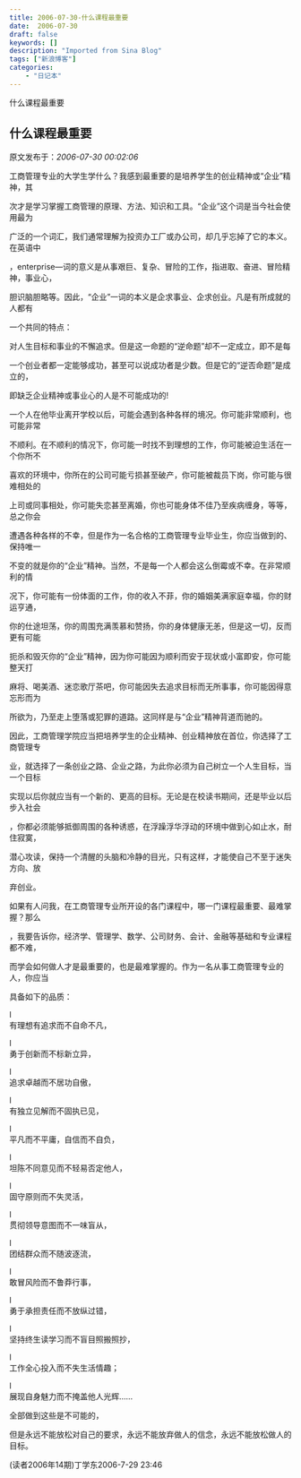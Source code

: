 ```yaml
---
title: 2006-07-30-什么课程最重要
date:  2006-07-30
draft: false
keywords: []
description: "Imported from Sina Blog"
tags: ["新浪博客"]
categories: 
    - "日记本"
---
```

什么课程最重要
## 什么课程最重要

 原文发布于：*2006-07-30 00:02:06*

 

工商管理专业的大学生学什么？我感到最重要的是培养学生的创业精神或“企业”精神，其

次才是学习掌握工商管理的原理、方法、知识和工具。“企业”这个词是当今社会使用最为

广泛的一个词汇，我们通常理解为投资办工厂或办公司，却几乎忘掉了它的本义。在英语中

，enterprise—词的意义是从事艰巨、复杂、冒险的工作，指进取、奋进、冒险精神，事业心，

胆识脑胆略等。因此，“企业”一词的本义是企求事业、企求创业。凡是有所成就的人都有

一个共同的特点：

对人生目标和事业的不懈追求。但是这一命题的“逆命题”却不一定成立，即不是每

一个创业者都一定能够成功，甚至可以说成功者是少数。但是它的“逆否命题”是成立的，

即缺乏企业精神或事业心的人是不可能成功的!

 

一个人在他毕业离开学校以后，可能会遇到各种各样的境况。你可能非常顺利，也可能非常

不顺利。在不顺利的情况下，你可能一时找不到理想的工作，你可能被迫生活在一个你所不

喜欢的环境中，你所在的公司可能亏损甚至破产，你可能被裁员下岗，你可能与很难相处的

上司或同事相处，你可能失恋甚至离婚，你也可能身体不佳乃至疾病缠身，等等，总之你会

遭遇各种各样的不幸，但是作为一名合格的工商管理专业毕业生，你应当做到的、保持唯一

不变的就是你的“企业”精神。当然，不是每一个人都会这么倒霉或不幸。在非常顺利的情

况下，你可能有一份体面的工作，你的收入不菲，你的婚姻美满家庭幸福，你的财运亨通，

你的仕途坦荡，你的周围充满羡慕和赞扬，你的身体健康无恙，但是这一切，反而更有可能

扼杀和毁灭你的“企业”精神，因为你可能因为顺利而安于现状或小富即安，你可能整天打

麻将、喝美酒、迷恋歌厅茶吧，你可能因失去追求目标而无所事事，你可能因得意忘形而为

所欲为，乃至走上堕落或犯罪的道路。这同样是与“企业”精神背道而驰的。

 

因此，工商管理学院应当把培养学生的企业精神、创业精神放在首位，你选择了工商管理专

业，就选择了一条创业之路、企业之路，为此你必须为自己树立一个人生目标，当一个目标

实现以后你就应当有一个新的、更高的目标。无论是在校读书期间，还是毕业以后步入社会

，你都必须能够抵御周围的各种诱惑，在浮躁浮华浮动的环境中做到心如止水，耐住寂寞，

潜心攻读，保持一个清醒的头脑和冷静的目光，只有这样，才能使自己不至于迷失方向、放

弃创业。

 

如果有人问我，在工商管理专业所开设的各门课程中，哪一门课程最重要、最难掌握？那么

，我要告诉你，经济学、管理学、数学、公司财务、会计、金融等基础和专业课程都不难，

而学会如何做人才是最重要的，也是最难掌握的。作为一名从事工商管理专业的人，你应当

具备如下的品质：

l         
有理想有追求而不自命不凡，

l         
勇于创新而不标新立异，

l         
追求卓越而不居功自傲，

l         
有独立见解而不固执已见，

l         
平凡而不平庸，自信而不自负，

l         
坦陈不同意见而不轻易否定他人，

l         
固守原则而不失灵活，

l         
贯彻领导意图而不一味盲从，

l         
团结群众而不随波逐流，

l         
敢冒风险而不鲁莽行事，

l         
勇于承担责任而不放纵过错，

l         
坚持终生读学习而不盲目照搬照抄，

l         
工作全心投入而不失生活情趣；

l         
展现自身魅力而不掩盖他人光辉……

全部做到这些是不可能的，

但是永远不能放松对自己的要求，永远不能放弃做人的信念，永远不能放松做人的目标。

(读者2006年14期)丁学东2006-7-29
23&#58;46



